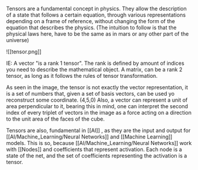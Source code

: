 Tensors are a fundamental concept in physics. They allow the description of a state that follows a certain equation, through various representations depending on a frame of reference, without changing the form of the equation that describes the physics.
(The intuition to follow is that the physical laws here, have to be the same as in mars or any other part of the universe)

![[tensor.png]]

IE: A vector "is a rank 1 tensor". The rank is defined by amount of indices you need to describe the mathematical object. A matrix, can be a rank 2 tensor, as long as it follows the rules of tensor transformation.

As seen in the image, the tensor is not exactly the vector representation, it is a set of numbers that, given a set of basis vectors, can be used yo reconstruct some coordinate. (4,5,0)
Also, a vector can represent a unit of area perpendicular to it, bearing this in mind, one can interpret the second index of every triplet of vectors in the image as a force acting on a direction to the unit area of the faces of the cube.

Tensors are also, fundamental in [[AI]] , as they are the input and output for [[AI/Machine_Learning/Neural Networks]] and [[Machine Learning]] models.
This is so, because [[AI/Machine_Learning/Neural Networks]] work with [[Nodes]] and coefficients that represent activation. Each node is a state of the net, and the set of coefficients representing the activation is a tensor.
